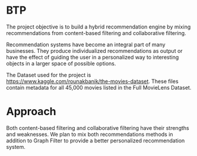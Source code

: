# BTP
The project objective is to build a hybrid recommendation engine by mixing recommendations from content-based filtering and collaborative filtering.

Recommendation systems have become an integral part of many businesses. They produce individualized recommendations as output or have the effect of guiding the user in a personalized way to interesting objects in a larger space of possible options.

The Dataset used for the project is https://www.kaggle.com/rounakbanik/the-movies-dataset. These files contain metadata for all 45,000 movies listed in the Full MovieLens Dataset.

# Approach
Both content-based filtering and collaborative filtering have their strengths and weaknesses. We plan to mix both recommendations methods in addition to Graph Filter to provide a better personalized recommendation system.
